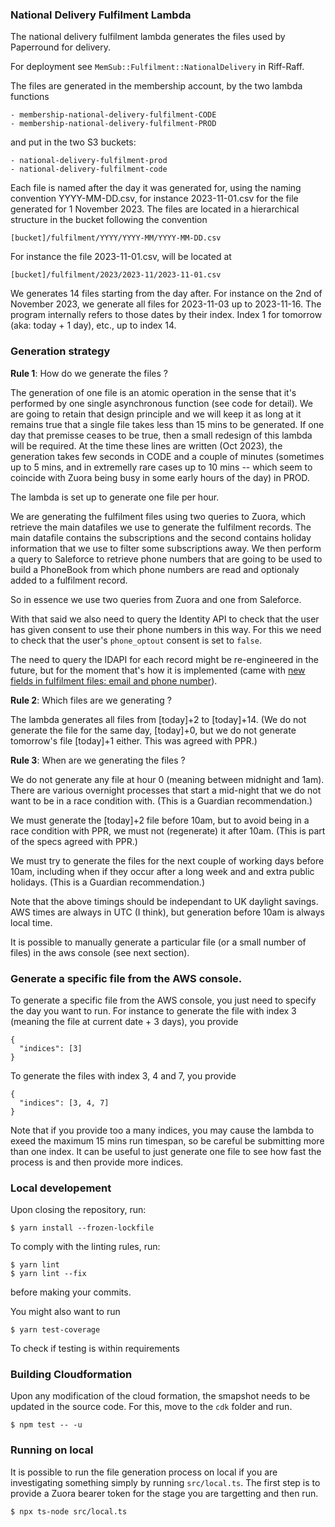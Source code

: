 
### National Delivery Fulfilment Lambda

The national delivery fulfilment lambda generates the files used by Paperround for delivery.

For deployment see `MemSub::Fulfilment::NationalDelivery` in Riff-Raff.

The files are generated in the membership account, by the two lambda functions

```
- membership-national-delivery-fulfilment-CODE
- membership-national-delivery-fulfilment-PROD
```


and put in the two S3 buckets:

```
- national-delivery-fulfilment-prod
- national-delivery-fulfilment-code
```

Each file is named after the day it was generated for, using the naming convention YYYY-MM-DD.csv, for instance 2023-11-01.csv for the file generated for 1 November 2023. The files are located in a hierarchical structure in the bucket following the convention

```
[bucket]/fulfilment/YYYY/YYYY-MM/YYYY-MM-DD.csv
```

For instance the file 2023-11-01.csv, will be located at

```
[bucket]/fulfilment/2023/2023-11/2023-11-01.csv
```

We generates 14 files starting from the day after. For instance on the 2nd of November 2023, we generate all files for 2023-11-03 up to 2023-11-16. The program internally refers to those dates by their index. Index 1 for tomorrow (aka: today + 1 day), etc., up to index 14.

### Generation strategy

**Rule 1**: How do we generate the files ? 

The generation of one file is an atomic operation in the sense that it's performed by one single asynchronous function (see code for detail). We are going to retain that design principle and we will keep it as long at it remains true that a single file takes less than 15 mins to be generated. If one day that premisse ceases to be true, then a small redesign of this lambda will be required. At the time these lines are written (Oct 2023), the generation takes few seconds in CODE and a couple of minutes (sometimes up to 5 mins, and in extremelly rare cases up to 10 mins -- which seem to coincide with Zuora being busy in some early hours of the day) in PROD.

The lambda is set up to generate one file per hour.

We are generating the fulfilment files using two queries to Zuora, which retrieve the main datafiles we use to generate the fulfilment records. The main datafile contains the subscriptions and the second contains holiday information that we use to filter some subscriptions away. We then perform a query to Saleforce to retrieve phone numbers that are going to be used to build a PhoneBook from which phone numbers are read and optionaly added to a fulfilment record.

So in essence we use two queries from Zuora and one from Saleforce. 

With that said we also need to query the Identity API to check that the user has given consent to use their phone numbers in this way. For this we need to check that the user's `phone_optout` consent is set to `false`.

The need to query the IDAPI for each record might be re-engineered in the future, but for the moment that's how it is implemented (came with [new fields in fulfilment files: email and phone number](https://github.com/guardian/national-delivery-fulfilment/pull/29)).

**Rule 2**: Which files are we generating ?

The lambda generates all files from [today]+2 to [today]+14. (We do not generate the file for the same day, [today]+0, but we do not generate tomorrow's file [today]+1 either. This was agreed with PPR.)

**Rule 3**: When are we generating the files ?

We do not generate any file at hour 0 (meaning between midnight and 1am). There are various overnight processes that start a mid-night that we do not want to be in a race condition with. (This is a Guardian recommendation.)

We must generate the [today]+2 file before 10am, but to avoid being in a race condition with PPR, we must not (regenerate) it after 10am. (This is part of the specs agreed with PPR.)

We must try to generate the files for the next couple of working days before 10am, including when if they occur after a long week and and extra public holidays. (This is a Guardian recommendation.)

Note that the above timings should be independant to UK daylight savings. AWS times are always in UTC (I think), but generation before 10am is always local time.

It is possible to manually generate a particular file (or a small number of files) in the aws console (see next section).

### Generate a specific file from the AWS console.

To generate a specific file from the AWS console, you just need to specify the day you want to run. For instance to generate the file with index 3 (meaning the file at current date + 3 days), you provide 

```
{
  "indices": [3]
}
```

To generate the files with index 3, 4 and 7, you provide 

```
{
  "indices": [3, 4, 7]
}
```

Note that if you provide too a many indices, you may cause the lambda to exeed the maximum 15 mins run timespan, so be careful be submitting more than one index. It can be useful to just generate one file to see how fast the process is and then provide more indices. 

### Local developement

Upon closing the repository, run:

```
$ yarn install --frozen-lockfile
```

To comply with the linting rules, run:

```
$ yarn lint
$ yarn lint --fix
```

before making your commits.

You might also want to run

```
$ yarn test-coverage
```

To check if testing is within requirements

### Building Cloudformation

Upon any modification of the cloud formation, the smapshot needs to be updated in the source code. For this, move to the `cdk` folder and run.

```
$ npm test -- -u
```
  
### Running on local

It is possible to run the file generation process on local if you are investigating something simply by running `src/local.ts`. The first step is to provide a Zuora bearer token for the stage you are targetting and then run.

```
$ npx ts-node src/local.ts
```

